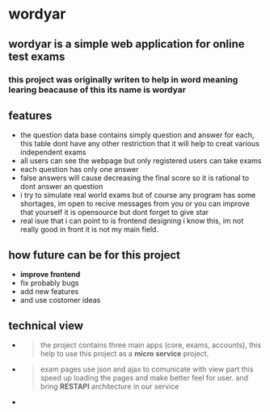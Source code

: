 # wordyar

## wordyar is a simple web application for **online test exams**

### this project was originally writen to help in word meaning learing beacause of this its name is wordyar 

## features

- the question data base contains simply question and answer for each, this table dont have any other restriction that it will help to creat various independent exams
-  all users can see the webpage but only registered users can take exams
-  each question has only one answer
-  false answers will cause decreasing the final score so it is rational to dont answer an question
-  i try to simulate real world exams but of course any program has some shortages, im open to recive messages from you or you can improve that yourself it is opensource but dont forget to give star
-  real isue that i can point to is frontend designing i know this, im not really good in front it is not my main field. 

## how future can be for this project

- **improve frontend**
- fix probably bugs
- add new features
- and use costomer ideas 

## technical view

- > the project contains three main apps (core, exams, accounts), this help to use this project as a **micro service** project.
- > exam pages use json and ajax to comunicate with view part this speed up loading the pages and make better feel for user. and bring **RESTAPI** architecture in our service
- > 
